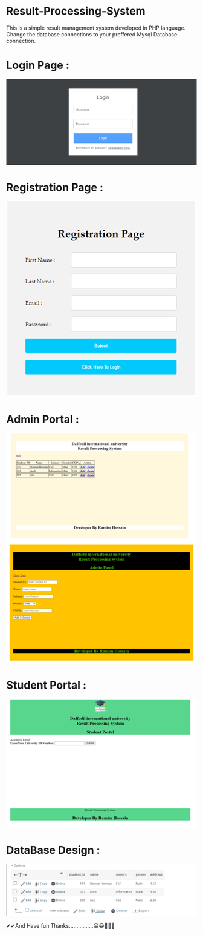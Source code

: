 # Result-Processing-System
This is a simple result management system developed in PHP language. Change the database connections to your preffered Mysql Database connection.

# Login Page :

![](image/Login-form.png)

# Registration Page :

![](image/registration.png)

# Admin Portal :
![](image/admin.png)
![](image/add.png)

# Student Portal :
![](image/stu.png)

# DataBase Design :
![](image/database.png)


✔✔And Have fun Thanks................😀😀🤩🤩🙂
